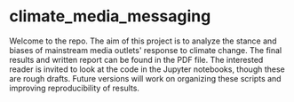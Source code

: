 # climate_media_messaging

Welcome to the repo. The aim of this project is to analyze the stance and biases of mainstream media outlets' response to climate change. The final results and written report can be found in the PDF file. The interested reader is invited to look at the code in the Jupyter notebooks, though these are rough drafts. Future versions will work on organizing these scripts and improving reproducibility of results.
